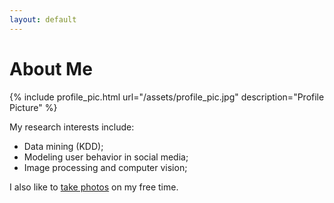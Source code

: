```yaml
---
layout: default
---
```


# About Me

{% include profile_pic.html url="/assets/profile_pic.jpg" description="Profile Picture" %}

My research interests include:

 - Data mining (KDD);
 - Modeling user behavior in social media;
 - Image processing and computer vision;

I also like to [take photos](http://www.flickr.com/photos/9342060@N05/) on my
free time.
